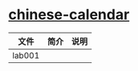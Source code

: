# [chinese-calendar](https://github.com/LKI/chinese-calendar)

|文件|简介|说明|
|---|---|---|
|lab001| | |
